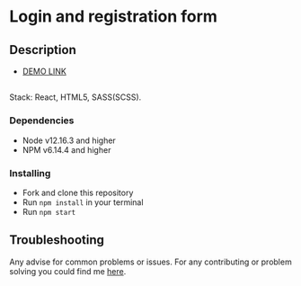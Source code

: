 # Login and registration form

## Description
- [DEMO LINK](https://andlap24.github.io/react_registration-form)
##
Stack: React, HTML5, SASS(SCSS).

### Dependencies
* Node v12.16.3 and higher
* NPM v6.14.4 and higher

### Installing
* Fork and clone this repository
* Run `npm install` in your terminal
* Run `npm start`

## Troubleshooting

Any advise for common problems or issues.
For any contributing or problem solving you could find me [here](mailto:andrew.laptev24@gmail.com).